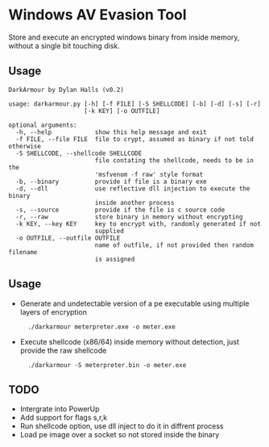 # Windows AV Evasion Tool

Store and execute an encrypted windows binary from inside memory, without a single bit touching disk.

## Usage

```
DarkArmour by Dylan Halls (v0.2)

usage: darkarmour.py [-h] [-f FILE] [-S SHELLCODE] [-b] [-d] [-s] [-r]
                     [-k KEY] [-o OUTFILE]

optional arguments:
  -h, --help            show this help message and exit
  -f FILE, --file FILE  file to crypt, assumed as binary if not told otherwise
  -S SHELLCODE, --shellcode SHELLCODE
                        file contating the shellcode, needs to be in the
                        'msfvenom -f raw' style format
  -b, --binary          provide if file is a binary exe
  -d, --dll             use reflective dll injection to execute the binary
                        inside another process
  -s, --source          provide if the file is c source code
  -r, --raw             store binary in memory without encrypting
  -k KEY, --key KEY     key to encrypt with, randomly generated if not
                        supplied
  -o OUTFILE, --outfile OUTFILE
                        name of outfile, if not provided then random filename
                        is assigned
```

## Usage

- Generate and undetectable version of a pe executable using multiple layers of encryption

        ./darkarmour meterpreter.exe -o meter.exe

- Execute shellcode (x86/64) inside memory without detection, just provide the raw shellcode

        ./darkarmour -S meterpreter.bin -o meter.exe

## TODO

  - Intergrate into PowerUp
  - Add support for flags s,r,k
  - Run shellcode option, use dll inject to do it in diffrent process
  - Load pe image over a socket so not stored inside the binary
